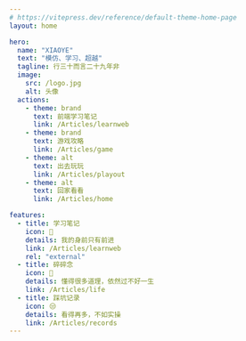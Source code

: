 ```yaml
---
# https://vitepress.dev/reference/default-theme-home-page
layout: home

hero:
  name: "XIAOYE"
  text: "模仿、学习、超越"
  tagline: 行三十而言二十九年非
  image:
    src: /logo.jpg
    alt: 头像
  actions:
    - theme: brand
      text: 前端学习笔记
      link: /Articles/learnweb
    - theme: brand
      text: 游戏攻略
      link: /Articles/game
    - theme: alt
      text: 出去玩玩
      link: /Articles/playout
    - theme: alt
      text: 回家看看
      link: /Articles/home

features:
  - title: 学习笔记
    icon: 📖
    details: 我的身前只有前进
    link: /Articles/learnweb
    rel: "external"
  - title: 碎碎念
    icon: 🌠
    details: 懂得很多道理，依然过不好一生
    link: /Articles/life
  - title: 踩坑记录
    icon: 😒
    details: 看得再多，不如实操
    link: /Articles/records
---
```

